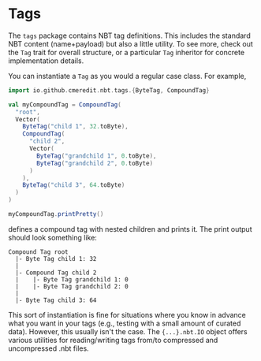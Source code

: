 # Tags

The `tags` package contains NBT tag definitions. This includes the standard NBT content (name+payload) but also a little utility. To see more, check out the `Tag` trait for overall structure, or a particular `Tag` inheritor for concrete implementation details.

You can instantiate a `Tag` as you would a regular case class. For example, 

```scala
import io.github.cmeredit.nbt.tags.{ByteTag, CompoundTag}

val myCompoundTag = CompoundTag(
  "root",
  Vector(
    ByteTag("child 1", 32.toByte),
    CompoundTag(
      "child 2",
      Vector(
        ByteTag("grandchild 1", 0.toByte),
        ByteTag("grandchild 2", 0.toByte)
      )
    ),
    ByteTag("child 3", 64.toByte)
  )
)

myCompoundTag.printPretty()
```

defines a compound tag with nested children and prints it. The print output should look something like:

```
Compound Tag root
  |- Byte Tag child 1: 32
  |  
  |- Compound Tag child 2
  |    |- Byte Tag grandchild 1: 0
  |    |- Byte Tag grandchild 2: 0
  |  
  |- Byte Tag child 3: 64
```

This sort of instantiation is fine for situations where you know in advance what you want in your tags (e.g., testing with a small amount of curated data). However, this usually isn't the case. The `{...}.nbt.IO` object offers various utilities for reading/writing tags from/to compressed and uncompressed .nbt files.